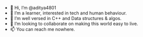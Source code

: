 - 👋 Hi, I’m @aditya4801
- 👀 I’m a learner, interested in tech and human behaviour.
- 🌱 I’m well versed in C++ and Data structures & algos.
- 💞️ I’m looking to collaborate on making this world easy to live.
- 📫 You can reach me nowhere.

<!---
aditya4801/aditya4801 is a ✨ special ✨ repository because its `README.md` (this file) appears on your GitHub profile.
You can click the Preview link to take a look at your changes.
--->
